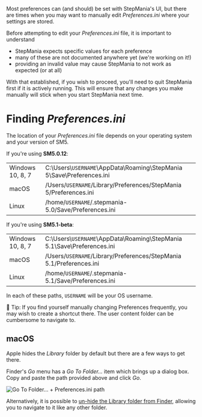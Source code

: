 Most preferences can (and should) be set with StepMania's UI, but there are times when you may want to manually edit *Preferences.ini* where your settings are stored.

Before attempting to edit your *Preferences.ini* file, it is important to understand

+ StepMania expects specific values for each preference
+ many of these are not documented anywhere yet (we're working on it!)
+ providing an invalid value may cause StepMania to not work as expected (or at all)

With that established, if you wish to proceed, you'll need to quit StepMania first if it is actively running.  This will ensure that any changes you make manually will stick when you start StepMania next time.

# Finding *Preferences.ini*
The location of your *Preferences.ini* file depends on your operating system and your version of SM5.


If you're using **SM5.0.12**:

<table>
<tbody>
  <tr>
    <td>Windows 10, 8, 7</td>
    <td>C:\Users\<code>USERNAME</code>\AppData\Roaming\StepMania 5\Save\Preferences.ini</td>
  </tr>
  <tr>
    <td>macOS</td>
    <td>/Users/<code>USERNAME</code>/Library/Preferences/StepMania 5/Preferences.ini</td>
  </tr>
  <tr>
    <td>Linux</td>
    <td>/home/<code>USERNAME</code>/.stepmania-5.0/Save/Preferences.ini</td>
  </tr>
</tbody>
</table>

If you're using **SM5.1-beta**:

<table>
<tbody>
  <tr>
    <td>Windows 10, 8, 7</td>
    <td>C:\Users\<code>USERNAME</code>\AppData\Roaming\StepMania 5.1\Save\Preferences.ini</td>
  </tr>
  <tr>
    <td>macOS</td>
    <td>/Users/<code>USERNAME</code>/Library/Preferences/StepMania 5.1/Preferences.ini</td>
  </tr>
  <tr>
    <td>Linux</td>
    <td>/home/<code>USERNAME</code>/.stepmania-5.1/Save/Preferences.ini</td>
  </tr>
</tbody>
</table>

In each of these paths, <code>USERNAME</code> will be your OS username.

🔷 Tip: If you find yourself manually changing Preferences frequently, you may wish to create a shortcut there. The user content folder can be cumbersome to navigate to.


## macOS

Apple hides the *Library* folder by default but there are a few ways to get there.

Finder's *Go* menu has a *Go To Folder...* item which brings up a dialog box.  Copy and paste the path provided above and click *Go*.

![Go To Folder... + Preferences.ini path](http://i.imgur.com/xrUN4gHh.png)

Alternatively, it is possible to [un-hide the Library folder from Finder](https://apple.stackexchange.com/a/378378), allowing you to navigate to it like any other folder.